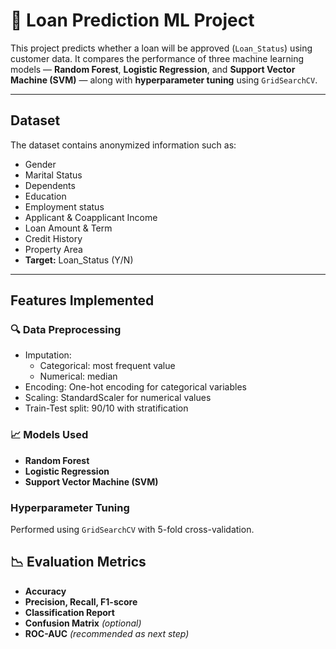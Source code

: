 # 🏦 Loan Prediction ML Project

This project predicts whether a loan will be approved (`Loan_Status`) using customer data. It compares the performance of three machine learning models — **Random Forest**, **Logistic Regression**, and **Support Vector Machine (SVM)** — along with **hyperparameter tuning** using `GridSearchCV`.

---


## Dataset

The dataset contains anonymized information such as:

- Gender
- Marital Status
- Dependents
- Education
- Employment status
- Applicant & Coapplicant Income
- Loan Amount & Term
- Credit History
- Property Area
- **Target:** Loan_Status (Y/N)

---

## Features Implemented

### 🔍 Data Preprocessing
- Imputation:
  - Categorical: most frequent value
  - Numerical: median
- Encoding: One-hot encoding for categorical variables
- Scaling: StandardScaler for numerical values
- Train-Test split: 90/10 with stratification

### 📈 Models Used
- **Random Forest**
- **Logistic Regression**
- **Support Vector Machine (SVM)**

###  Hyperparameter Tuning
Performed using `GridSearchCV` with 5-fold cross-validation.


## 📉 Evaluation Metrics
- **Accuracy**
- **Precision, Recall, F1-score**
- **Classification Report**
- **Confusion Matrix** *(optional)*
- **ROC-AUC** *(recommended as next step)*



